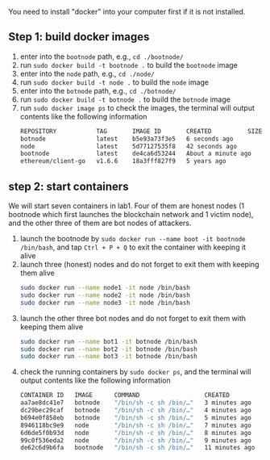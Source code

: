 You need to install "docker" into your computer first if it is not installed.

## Step 1: build docker images
1. enter into the `bootnode` path, e.g., `cd ./bootnode/`
2. run `sudo docker build -t bootnode .` to build the `bootnode` image
3. enter into the `node` path, e.g., `cd ./node/`
4. run `sudo docker build -t node .` to build the `node` image
5. enter into the `botnode` path, e.g., `cd ./botnode/`
6. run `sudo docker build -t botnode .` to build the `botnode` image
7. run `sudo docker image ps` to check the images, the terminal will output contents like the following information
   ```sh
   REPOSITORY           TAG       IMAGE ID       CREATED          SIZE
   botnode              latest    b5e93a73f3e5   6 seconds ago        384MB
   node                 latest    5d77127535f8   42 seconds ago       384MB
   bootnode             latest    de4ca6d53244   About a minute ago   384MB
   ethereum/client-go   v1.6.6    18a3fff827f9   5 years ago          384MB
   ```

## step 2: start containers
We will start seven containers in lab1. Four of them are honest nodes (1 bootnode which first launches the blockchain network and 1 victim node), and the other three of them are bot nodes of attackers.
1. launch the bootnode by `sudo docker run --name boot -it bootnode /bin/bash`, and tap `Ctrl + P + Q` to exit the container with keeping it alive
2. launch three (honest) nodes and do not forget to exit them with keeping them alive
   ```sh
   sudo docker run --name node1 -it node /bin/bash
   sudo docker run --name node2 -it node /bin/bash
   sudo docker run --name node3 -it node /bin/bash
   ```
3. launch the other three bot nodes and do not forget to exit them with keeping them alive
   ```sh
   sudo docker run --name bot1 -it botnode /bin/bash
   sudo docker run --name bot2 -it botnode /bin/bash
   sudo docker run --name bot3 -it botnode /bin/bash
   ```
4. check the running containers by `sudo docker ps`, and the terminal will output contents like the following information
   ```sh
   CONTAINER ID   IMAGE      COMMAND                  CREATED          STATUS          PORTS                            NAMES
   aa7ae8dc41e7   botnode    "/bin/sh -c sh /bin/…"   3 minutes ago    Up 3 minutes    8545/tcp, 30303/tcp, 30303/udp   bot3
   dc29bec29caf   botnode    "/bin/sh -c sh /bin/…"   4 minutes ago    Up 4 minutes    8545/tcp, 30303/tcp, 30303/udp   bot2
   b694e0f858eb   botnode    "/bin/sh -c sh /bin/…"   5 minutes ago    Up 5 minutes    8545/tcp, 30303/tcp, 30303/udp   bot1
   8946118bc9e9   node       "/bin/sh -c sh /bin/…"   7 minutes ago    Up 7 minutes    8545/tcp, 30303/tcp, 30303/udp   node3
   6d6de5f0b93d   node       "/bin/sh -c sh /bin/…"   8 minutes ago    Up 8 minutes    8545/tcp, 30303/tcp, 30303/udp   node2
   99c0f536eda2   node       "/bin/sh -c sh /bin/…"   9 minutes ago    Up 9 minutes    8545/tcp, 30303/tcp, 30303/udp   node1
   de62c6d9b6fa   bootnode   "/bin/sh -c sh /bin/…"   11 minutes ago   Up 11 minutes   8545/tcp, 30303/tcp, 30303/udp   boot
   ```